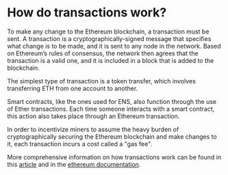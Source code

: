 # How do transactions work?

To make any change to the Ethereum blockchain, a transaction must be sent. A transaction is a cryptographically-signed message that specifies what change is to be made, and it is sent to any node in the network. Based on Ethereum’s rules of consensus, the network then agrees that the transaction is a valid one, and it is included in a block that is added to the blockchain.

The simplest type of transaction is a token transfer, which involves transferring ETH from one account to another.

Smart contracts, like the ones used for ENS, also function through the use of Ether transactions. Each time someone interacts with a smart contract, this action also takes place through an Ethereum transaction.

In order to incentivize miners to assume the heavy burden of cryptographically securing the Ethereum blockchain and make changes to it, each transaction incurs a cost called a "gas fee".

More comprehensive information on how transactions work can be found in this [article](https://preethikasireddy.medium.com/how-does-ethereum-work-anyway-22d1df506369) and in the [ethereum documentation](https://ethereum.org/en/developers/docs/transactions/).
